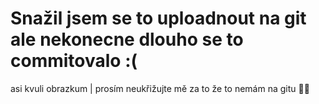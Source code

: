 
# Snažil jsem se to uploadnout na git ale nekonecne dlouho se to commitovalo :( 
asi kvuli obrazkum | prosím neukřižujte mě za to že to nemám na gitu 🙏🙏
